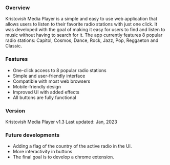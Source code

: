 ### Overview
Kristovish Media Player is a simple and easy to use web application that allows users to listen to their favorite radio stations with just one click. It was developed with the goal of making it easy for users to find and listen to music without having to search for it. The app currently features 8 popular radio stations: Capitol, Cosmos, Dance, Rock, Jazz, Pop, Reggaeton and Classic.

### Features
- One-click access to 8 popular radio stations
- Simple and user-friendly interface
- Compatible with most web browsers
- Mobile-friendly design
- Improved UI with added effects
- All buttons are fully functional

### Version
Kristovish Media Player v1.3
Last updated: Jan, 2023

### Future developments
- Adding a flag of the country of the active radio in the UI.
- More interactivity in buttons
- The final goal is to develop a chrome extension.